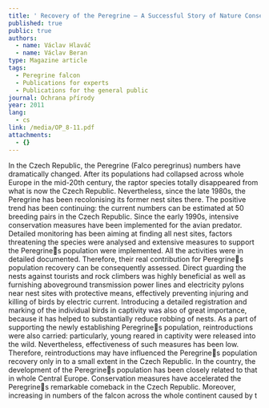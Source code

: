 ```yaml
---
title: ' Recovery of the Peregrine – A Successful Story of Nature Conservation or a Consequence of Spontaneous Development?'
published: true
public: true
authors:
  - name: Václav Hlaváč
  - name: Václav Beran
type: Magazine article
tags:
  - Peregrine falcon
  - Publications for experts
  - Publications for the general public
journal: Ochrana přírody
year: 2011
lang:
  - cs
link: /media/OP_8-11.pdf
attachments:
  - {}
---
```

In the Czech Republic, the Peregrine (Falco peregrinus) numbers have dramatically changed. After its populations had collapsed across whole Europe in the mid-20th century, the raptor species totally disappeared from what is now the Czech Republic. Nevertheless, since the late 1980s, the Peregrine has been recolonising its former nest sites there. The positive trend has been continuing: the current numbers can be estimated at 50 breeding pairs in the Czech Republic. Since the early 1990s, intensive conservation measures have been implemented for the avian predator. Detailed monitoring has been aiming at finding all nest sites, factors threatening the species were analysed and extensive measures to support the Peregrines population were implemented. All the activities were in detailed documented. Therefore, their real contribution for Peregrines population recovery can be consequently assessed. Direct guarding the nests against tourists and rock climbers was highly beneficial as well as furnishing aboveground transmission power lines and electricity pylons near nest sites with protective means, effectively preventing injuring and killing of birds by electric current. Introducing a detailed registration and marking of the individual birds in captivity was also of great importance, because it has helped to substantially reduce robbing of nests. As a part of supporting the newly establishing Peregrines population, reintroductions were also carried: particularly, young reared in captivity were released into the wild. Nevertheless, effectiveness of such measures has been low. Therefore, reintroductions may have influenced the Peregrines population recovery only in to a small extent in the Czech Republic. In the country, the development of the Peregrines population has been closely related to that in whole Central Europe. Conservation measures have accelerated the Peregrines remarkable comeback in the Czech Republic. Moreover, increasing in numbers of the falcon across the whole continent caused by t
